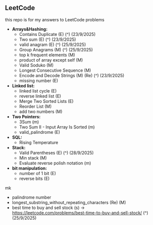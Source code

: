 ## LeetCode

this repo is for my answers to LeetCode problems 

- **Arrays&Hashing:**
  - Contains Duplicate (E) (^) (23/9/2025)
  - Two sum (E) (^) (23/9/2025)
  - valid anagram (E) (^) (25/9/2025)
  - Group Anagrams (M) (^) (25/9/2025)
  - top k frequent elements (M)
  - product of array except self (M)
  - Valid Soduko (M)
  - Longest Consecutive Sequence (M)
  - Encode and Decode Strings (M) (Re) (^) (23/9/2025)
  - missing number (E)
- **Linked list:**
  - linked list cycle (E)
  - reverse linked list (E)
  - Merge Two Sorted Lists (E)
  - Reorder List (M)
  - add two numbers (M)
- **Two Pointers:**
  - 3Sum (m)
  - Two Sum II - Input Array Is Sorted (m)
  - valid_palindrome (E)
- **SQL:**
  - Rising Temperature
- **Stack:**
  - Valid Parentheses (E) (^) (28/9/2025)
  - Min stack (M) 
  - Evaluate reverse polish notation (m)
- **bit manipulation:**
  - number of 1 bit (E)
  - reverse bits (E)

  


mk

- palindrome number
- longest_substring_without_repeating_characters (Re) (M)
- best time to buy and sell stock (s) -> https://leetcode.com/problems/best-time-to-buy-and-sell-stock/ (^) (25/9/2025)